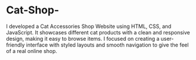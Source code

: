 # Cat-Shop-
I developed a Cat Accessories Shop Website using HTML, CSS, and JavaScript. It showcases different cat products with a clean and responsive design, making it easy to browse items. I focused on creating a user-friendly interface with styled layouts and smooth navigation to give the feel of a real online shop.
